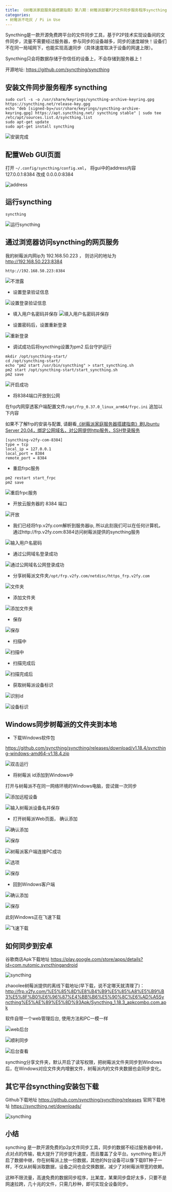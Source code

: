 ```yaml
---
title: 《树莓派家庭服务器搭建指南》第八期：树莓派部署P2P文件同步服务程序syncthing全攻略
categories:
- 树莓派不吃灰 / Pi in Use
---
```






Syncthing是一款开源免费跨平台的文件同步工具，基于P2P技术实现设备间的文件同步，流量不需要经过服务器，参与同步的设备越多，同步的速度越快！设备们不在同一局域网下，也能实现高速同步（具体速度取决于设备的网速上限）。

Syncthing只会将数据存储于你信任的设备上，不会存储到服务器上！

开源地址: https://github.com/syncthing/syncthing


## 安装文件同步服务程序 syncthing
```
sudo curl -s -o /usr/share/keyrings/syncthing-archive-keyring.gpg https://syncthing.net/release-key.gpg
echo "deb [signed-by=/usr/share/keyrings/syncthing-archive-keyring.gpg] https://apt.syncthing.net/ syncthing stable" | sudo tee /etc/apt/sources.list.d/syncthing.list
sudo apt-get update
sudo apt-get install syncthing
```

![安装完成](https://cdn.fangyuanxiaozhan.com/assets/1636866402978Tz02SbpR.png)

## 配置Web GUI页面

打开 `~/.config/syncthing/config.xml`， 将gui中的address内容 127.0.0.1:8384 改成 0.0.0.0:8384

![address](https://cdn.fangyuanxiaozhan.com/assets/16368664091841pkz4Jsj.png)

## 运行syncthing

```
syncthing
```

![运行syncthing](https://cdn.fangyuanxiaozhan.com/assets/1636866412913RKsppXN4.png)

## 通过浏览器访问syncthing的网页服务

我的树莓派内网ip为 192.168.50.223 ， 则访问的地址为 http://192.168.50.223:8384
```
http://192.168.50.223:8384
```

![不泄露](https://cdn.fangyuanxiaozhan.com/assets/16368664176716ZTpBDMr.png)

- 设置登录验证信息


![设置登录验证信息](https://cdn.fangyuanxiaozhan.com/assets/1636866422225jQanr7NT.png)

- 填入用户名密码并保存
![填入用户名密码并保存](https://cdn.fangyuanxiaozhan.com/assets/16368664268506wKPT8xW.png)

- 设置密码后，设置重新登录

![重新登录](https://cdn.fangyuanxiaozhan.com/assets/1636866432023pA7Ezj8E.png)

- 调试成功后将syncthing设置为pm2 后台守护运行

```
mkdir /opt/syncthing-start/
cd /opt/syncthing-start/
echo "pm2 start /usr/bin/syncthing" > start_syncthing.sh
pm2 start /opt/syncthing-start/start_syncthing.sh
pm2 save
```


![开启成功](https://cdn.fangyuanxiaozhan.com/assets/1636866440681WeWsk4Pc.png)



- 将8384端口开放到公网


在frp内网穿透客户端配置文件`/opt/frp_0.37.0_linux_arm64/frpc.ini` 追加以下内容

如果不了解frp的安装与配置, 请翻看[《树莓派家庭服务器搭建指南》刷Ubuntu Server 20.04，绑定公网域名，对公网提供http服务，SSH登录服务](https://v2fy.com/p/2021-10-01-pi-server-1633066843000/)

```
[syncthing-v2fy-com-8384]
type = tcp
local_ip = 127.0.0.1
local_port = 8384
remote_port = 8384
```

- 重启frpc服务 

```
pm2 restart start_frpc
pm2 save
```
![重启frpc服务](https://cdn.fangyuanxiaozhan.com/assets/1636866445758i00zGjWD.png)

- 开放云服务器的 8384 端口

![开放](https://cdn.fangyuanxiaozhan.com/assets/1636866451261mabJDx4J.png)


- 我们已经将frp.v2fy.com解析到服务器ip, 所以此刻我们可以在任何计算机，通过http://frp.v2fy.com:8384访问树莓派提供的syncthing服务

![输入用户名密码](https://cdn.fangyuanxiaozhan.com/assets/1636866455387fPwRWedX.png)

- 通过公网域名登录成功

![通过公网域名公网登录成功](https://cdn.fangyuanxiaozhan.com/assets/1636866459791Qyxdr36W.png)

- 分享树莓派文件夹`/opt/frp.v2fy.com/netdisc/https_frp.v2fy.com`

![文件夹](https://cdn.fangyuanxiaozhan.com/assets/1636866464271J4GfG0K8.png)

- 添加文件夹

![添加文件夹](https://cdn.fangyuanxiaozhan.com/assets/16368664682447Ymhr0Dn.png)

- 保存

![保存](https://cdn.fangyuanxiaozhan.com/assets/1636866473166AdWQKBFP.png)

- 扫描中

![扫描中](https://cdn.fangyuanxiaozhan.com/assets/1636866480161XkMRyScp.png)


- 扫描完成后


![扫描完成后](https://cdn.fangyuanxiaozhan.com/assets/1636866486422NiQ1WEk7.png)

- 获取树莓派设备标识

![识别id](https://cdn.fangyuanxiaozhan.com/assets/1636866490696p1i8PzFw.png)

![设备标识](https://cdn.fangyuanxiaozhan.com/assets/1636866495835ArrnaYQQ.png)


## Windows同步树莓派的文件夹到本地

- 下载Windows软件包

https://github.com/syncthing/syncthing/releases/download/v1.18.4/syncthing-windows-amd64-v1.18.4.zip

![双击运行](https://cdn.fangyuanxiaozhan.com/assets/1636866501522fXG4rsR2.png)


- 将树莓派 id添加到Windows中

打开与树莓派不在同一网络环境的Windows电脑，尝试做一次同步

![添加远程设备](https://cdn.fangyuanxiaozhan.com/assets/1636866505659MA1xnr8T.png)

![输入树莓派设备名并保存](https://cdn.fangyuanxiaozhan.com/assets/16368665097146b7Ep4rW.png)



- 打开树莓派Web页面， 确认添加


![确认添加](https://cdn.fangyuanxiaozhan.com/assets/1636866515149HX73WmMB.png)

![保存](https://cdn.fangyuanxiaozhan.com/assets/1636866522403sa3b4NSG.png)

![树莓派客户端连接PC成功](https://cdn.fangyuanxiaozhan.com/assets/1636866526531CPw1b81E.png)

![选项](https://cdn.fangyuanxiaozhan.com/assets/1636866530513fkFNFQDr.png)

![保存](https://cdn.fangyuanxiaozhan.com/assets/1636866534847AtQCrCTi.png)


- 回到Windows客户端

![确认添加](https://cdn.fangyuanxiaozhan.com/assets/1636866538918Ww258mGF.png)

![保存](https://cdn.fangyuanxiaozhan.com/assets/1636866543730GRbJkCQh.png)

此刻Windows正在飞速下载

![飞速下载](https://cdn.fangyuanxiaozhan.com/assets/1636866549277xb4npmHp.png)

## 如何同步到安卓


谷歌商店Apk下载地址 https://play.google.com/store/apps/details?id=com.nutomic.syncthingandroid

![syncthing](https://cdn.fangyuanxiaozhan.com/assets/16368665536555XjB2NB7.png)

zhaoolee树莓派提供的离线下载地址(早下载，说不定哪天就清理了)： http://frp.v2fy.com/%E5%85%8D%E8%B4%B9%E5%85%A8%E5%B9%B3%E5%8F%B0%E6%96%87%E4%BB%B6%E5%90%8C%E6%AD%A5Syncthing%E5%AE%89%E5%8D%93Apk/Syncthing_1.18.3_apkcombo.com.apk

软件自带一个web管理后台, 使用方法和PC一模一样


![web后台](https://cdn.fangyuanxiaozhan.com/assets/1636866558496eazykPK1.png)

![顺利同步](https://cdn.fangyuanxiaozhan.com/assets/1636866563595TjB4pQSb.png)


![后台查看](https://cdn.fangyuanxiaozhan.com/assets/1636866569018zCCXTkBD.png)


syncthing分享文件夹，默认开启了读写权限，把树莓派文件夹同步到Windows后，在Windows对应文件夹内增删文件，树莓派内的文件夹数据也会同步变化。

## 其它平台syncthing安装包下载

Github下载地址 https://github.com/syncthing/syncthing/releases
官网下载地址 https://syncthing.net/downloads/

![syncthing](https://cdn.fangyuanxiaozhan.com/assets/1636866573510XmppcCR0.png)


## 小结

syncthing 是一款开源免费的p2p文件同步工具，同步的数据不经过服务器中转，点对点的传输，极大提升了同步提升速度，而且覆盖了全平台。syncthing 默认开启了数据中继，你在树莓派上放一份数据，其他的N台设备可以像下载BT种子一样，不仅从树莓派取数据，设备之间也会交换数据，减少了对树莓派带宽的依赖。

这种不限流量，高速免费的数据同步程序，比某度，某果同步盘好太多，只要不是网速拉跨，几十兆的文件，只需几秒种，即可实现全设备同步。






